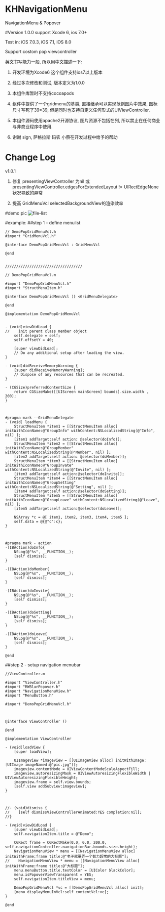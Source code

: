 KHNavigationMenu
================

NavigationMenu &amp; Popover

#Version 1.0.0
support Xcode 6, ios 7.0+

Test in: iOS 7.0.3, iOS 7.1, iOS 8.0

Support costom pop viewcontroller


英文书写能力一般, 所以用中文描述一下:
1. 开发环境为Xcode6  这个组件支持ios7以上版本

2. 经过多次修改和测试, 版本定义为1.0.0

3. 本组件库暂时不支持cocoapods

4. 组件中提供了一个gridmenu的基类, 直接继承可以实现范例图片中效果, 图标尺寸写死了39*39, 但是同时也支持自定义任何形式的UIViewController.

5. 本组件源码使用apache2开源协议, 图片资源不包括在列, 所以禁止在任何商业与非商业程序中使用. 

6. 谢谢 sign, 萨格拉斯 码农 小蔡在开发过程中给予的帮助



# Change Log

v1.0.1 

1. 修复 presentingViewController 为nil 或 presentingViewController.edgesForExtendedLayout != UIRectEdgeNone 状况导致的异常

2. 提高 GridMenuVcl selectedBackgroundView的渲染效率



#demo pic
![file-list](https://github.com/khan-lau/KHNavigationMenu/blob/master/resource/demo.gif)


#example:
##step 1 - define menulist


```objc
// DemoPopGridMenuVcl.h
#import "GridMenuVcl.h"

@interface DemoPopGridMenuVcl : GridMenuVcl

@end


///////////////////////////////////

// DemoPopGridMenuVcl.m

#import "DemoPopGridMenuVcl.h"
#import "StructMenuItem.h"

@interface DemoPopGridMenuVcl () <GridMenuDelegate>

@end

@implementation DemoPopGridMenuVcl


- (void)viewDidLoad {
//    init parent class member object
    self.delegate = self;
    self.offsetY = 40;
    
    [super viewDidLoad];
    // Do any additional setup after loading the view.
}

- (void)didReceiveMemoryWarning {
    [super didReceiveMemoryWarning];
    // Dispose of any resources that can be recreated.
}

- (CGSize)preferredContentSize {
    return CGSizeMake([[UIScreen mainScreen] bounds].size.width , 200);
}



#pragma mark --GridMenuDelegate
- (void) loadMenu {
    StructMenuItem *item1 = [[StructMenuItem alloc] initWithIconName:@"GroupInfo" withContent:NSLocalizedString(@"Info", nil) ];
    [item1 addTarget:self action: @selector(doInfo)];
    StructMenuItem *item2 = [[StructMenuItem alloc] initWithIconName:@"GroupMember" withContent:NSLocalizedString(@"Member", nil) ];
    [item2 addTarget:self action: @selector(doMember)];
    StructMenuItem *item3 = [[StructMenuItem alloc] initWithIconName:@"GroupInvate" withContent:NSLocalizedString(@"Invite", nil) ];
    [item3 addTarget:self action:@selector(doInvite)];
    StructMenuItem *item4 = [[StructMenuItem alloc] initWithIconName:@"GroupSetting" withContent:NSLocalizedString(@"Setting", nil) ];
    [item4 addTarget:self action:@selector(doSetting)];
    StructMenuItem *item5 = [[StructMenuItem alloc] initWithIconName:@"GroupLeave" withContent:NSLocalizedString(@"Leave", nil) ];
    [item5 addTarget:self action:@selector(doLeave)];
    
    NSArray *c = @[ item1, item2, item3, item4, item5 ];
    self.data = @{@"c":c};
}



#pragma mark - action
-(IBAction)doInfo{
    NSLog(@"%s", __FUNCTION__);
    [self dismiss];
}

-(IBAction)doMember{
    NSLog(@"%s", __FUNCTION__);
    [self dismiss];
}

-(IBAction)doInvite{
    NSLog(@"%s", __FUNCTION__);
    [self dismiss];
}

-(IBAction)doSetting{
    NSLog(@"%s", __FUNCTION__);
    [self dismiss];
}

-(IBAction)doLeave{
    NSLog(@"%s", __FUNCTION__);
    [self dismiss];
}

@end
```

##step 2 - setup navigation menubar


```objc
//ViewController.m

#import "ViewController.h"
#import "RWBlurPopover.h"
#import "NavigationMenuView.h"
#import "MenuButton.h"

#import "DemoPopGridMenuVcl.h"



@interface ViewController ()

@end

@implementation ViewController

- (void)loadView {
    [super loadView];
    
    UIImageView *imageview = [[UIImageView alloc] initWithImage:[UIImage imageNamed:@"pic.jpg"]];
    imageview.contentMode = UIViewContentModeScaleAspectFill;
    imageview.autoresizingMask = UIViewAutoresizingFlexibleWidth | UIViewAutoresizingFlexibleHeight;
    imageview.frame = self.view.bounds;
    [self.view addSubview:imageview];
}



//- (void)dismiss {
//    [self dismissViewControllerAnimated:YES completion:nil];
//}

- (void)viewDidLoad {
    [super viewDidLoad];
    self.navigationItem.title = @"Demo";
    
    CGRect frame = CGRectMake(0.0, 0.0, 200.0, self.navigationController.navigationBar.bounds.size.height);
    NavigationMenuView * menu = [[NavigationMenuView alloc] initWithFrame:frame title:@"老子就要弄一个智力超常的大标题"];
//    NavigationMenuView * menu = [[NavigationMenuView alloc] initWithFrame:frame title:@"大标题"];
    menu.menuButton.title.textColor = [UIColor blackColor];
    menu.isPopoverViewTransparent = YES;
    self.navigationItem.titleView = menu;
    
    DemoPopGridMenuVcl *vc = [[DemoPopGridMenuVcl alloc] init];
    [menu displayMenuInVcl:self contentVcl:vc];
}

@end
```





